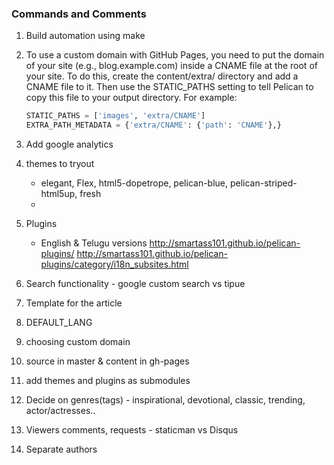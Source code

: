 ### Commands and Comments
1. Build automation using make
2. To use a custom domain with GitHub Pages, you need to put the domain of your site (e.g., blog.example.com) inside a CNAME file at the root of your site. To do this, create the content/extra/ directory and add a CNAME file to it. Then use the STATIC_PATHS setting to tell Pelican to copy this file to your output directory. For example:  
    ~~~python   
    STATIC_PATHS = ['images', 'extra/CNAME']
    EXTRA_PATH_METADATA = {'extra/CNAME': {'path': 'CNAME'},}
    ~~~

3. Add google analytics
4. themes to tryout
    - elegant, Flex, html5-dopetrope, pelican-blue, pelican-striped-html5up, fresh
    - 
5. Plugins
    - English & Telugu versions
        http://smartass101.github.io/pelican-plugins/
        http://smartass101.github.io/pelican-plugins/category/i18n_subsites.html

6. Search functionality - google custom search vs tipue 

7. Template for the article

8. DEFAULT_LANG

9. choosing custom domain

10. source in master & content in gh-pages

11. add themes and plugins as submodules 

12. Decide on genres(tags) - inspirational, devotional, classic, trending, actor/actresses.. 

13. Viewers comments, requests - staticman vs Disqus

14. Separate authors
